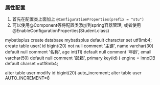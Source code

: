 ### 属性配置
1. 首先在配置类上面加上 `@ConfigurationProperties(prefix = "stu")`
2. 可以使用@Component等将配置类添加到spring容器管理,
     或者使用@EnableConfigurationProperties(Student.class)


mybatisplus
create database mybatisplus default character set  utf8mb4;
create table user(
 id bigint(20) not null comment '主键',
name varchar(30) default null comment '名称',
age int(11) default null comment '年龄',
email varchar(50) default null comment '邮箱',
primary key(id)
) engine = InnoDB default charset =utf8mb4;

alter table user modify id bigint(20) auto_increment;
alter table user   AUTO_INCREMENT=8
